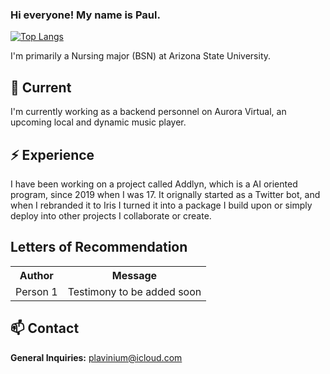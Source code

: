 ### Hi everyone! My name is Paul.

[![Top Langs](https://github-readme-stats.vercel.app/api/top-langs/?username=lunatrifx)](https://github.com/anuraghazra/github-readme-stats)

I'm primarily a Nursing major (BSN) at Arizona State University.

## 🔭 Current

I'm currently working as a backend personnel on Aurora Virtual, an upcoming local and dynamic music player.

## ⚡️ Experience

I have been working on a project called Addlyn, which is a AI oriented program, since 2019 when I was 17. It orignally started as a Twitter bot, and when I rebranded it to Iris I turned it into a package I build upon or simply deploy into other projects I collaborate or create.


## Letters of Recommendation

<table>
  <tr>
    <th>Author</th>
    <th>Message</th>
  </tr>
  <tr>
    <td>Person 1</td></td>
    <td> Testimony to be added soon</td>
  </tr>
</table>

## 📫 Contact

**General Inquiries:** plavinium@icloud.com


